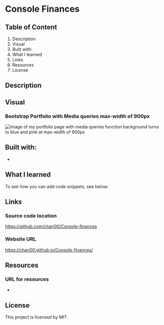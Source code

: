 # Console Finances

## Table of Content

1. Description
2. Visual
3. Built with:
4. What I learned
5. Links
6. Resources
7. License

## Description

## Visual

### Bootstrap Portfolio with Media queries max-width of 900px

<img src="./images/bootstrap-mediaqueries-900px.png" alt="image of my portfolio page with media queries function background turns to blue and pink at max-width of 900px"/>

## Built with:

-

## What I learned

To see how you can add code snippets, see below:

## Links

### Source code location

https://github.com/chari00/Console-finances

### Website URL

https://chari00.github.io/Console-finances/

## Resources

### URL for resources

-

## License

This project is licensed by MIT.
